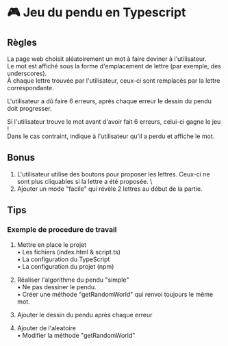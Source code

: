 # 🎮 Jeu du pendu en Typescript


## Règles

La page web choisit aléatoirement un mot à faire deviner à l'utilisateur. \
Le mot est affiché sous la forme d'emplacement de lettre (par exemple, des underscores). \
À chaque lettre trouvée par l'utilisateur, ceux-ci sont remplacés par la lettre correspondante. 

L'utilisateur a dû faire 6 erreurs, après chaque erreur le dessin du pendu doit progresser. 

Si l'utilisateur trouve le mot avant d'avoir fait 6 erreurs, celui-ci gagne le jeu ! \
Dans le cas contraint, indique à l'utilisateur qu'il a perdu et affiche le mot. 

## Bonus

1) L'utilisateur utilise des boutons pour proposer les lettres. Ceux-ci ne sont plus cliquables si la lettre a été proposée. \
2) Ajouter un mode "facile" qui révèle 2 lettres au début de la partie. 


## Tips

### Exemple de procedure de travail

1) Mettre en place le projet \
• Les fichiers (index.html & script.ts) \
• La configuration du TypeScript \
• La configuration du projet (npm)

2) Réaliser l'algorithme du pendu "simple" \
• Ne pas dessiner le pendu. \
• Créer une méthode "getRandomWorld" qui renvoi toujours le même mot.

3) Ajouter le dessin du pendu après chaque erreur

4) Ajouter de l'aleatoire \
• Modifier la méthode "getRandomWorld"
